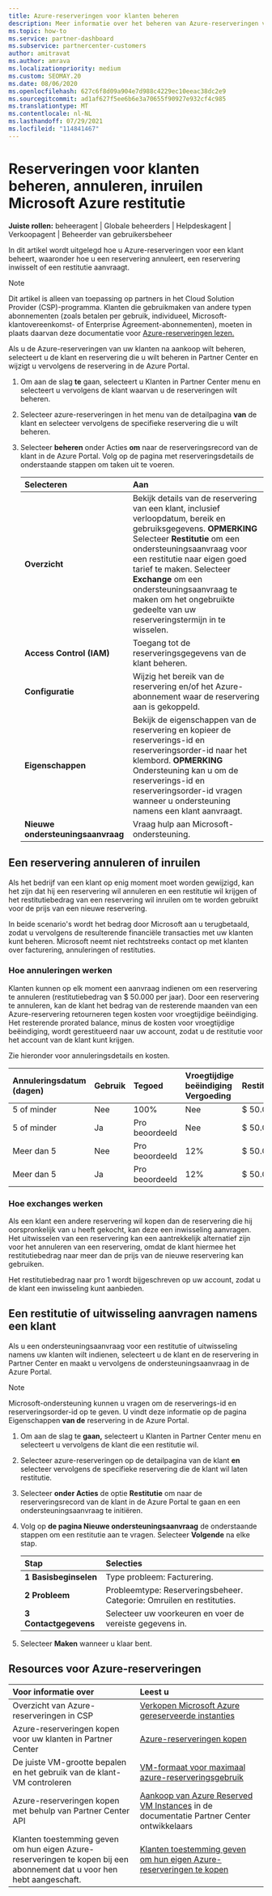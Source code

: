 ```yaml
---
title: Azure-reserveringen voor klanten beheren
description: Meer informatie over het beheren van Azure-reserveringen voor een klant, waaronder het annuleren van een reservering, het inruilen van een reservering of het aanvragen van een restitutie.
ms.topic: how-to
ms.service: partner-dashboard
ms.subservice: partnercenter-customers
author: amitravat
ms.author: amrava
ms.localizationpriority: medium
ms.custom: SEOMAY.20
ms.date: 08/06/2020
ms.openlocfilehash: 627c6f8d09a904e7d988c4229ec10eeac38dc2e9
ms.sourcegitcommit: ad1af627f5ee6b6e3a70655f90927e932cf4c985
ms.translationtype: MT
ms.contentlocale: nl-NL
ms.lasthandoff: 07/29/2021
ms.locfileid: "114841467"
---
```

# <a name="manage-cancel-exchange-or-refund-microsoft-azure-reservations-for-customers"></a>Reserveringen voor klanten beheren, annuleren, inruilen Microsoft Azure restitutie

**Juiste rollen:** beheeragent | Globale beheerders | Helpdeskagent | Verkoopagent | Beheerder van gebruikersbeheer

In dit artikel wordt uitgelegd hoe u Azure-reserveringen voor een klant beheert, waaronder hoe u een reservering annuleert, een reservering inwisselt of een restitutie aanvraagt.

> [!NOTE]
> Dit artikel is alleen van toepassing op partners in het Cloud Solution Provider (CSP)-programma. Klanten die gebruikmaken van andere typen abonnementen (zoals betalen per gebruik, individueel, Microsoft-klantovereenkomst- of Enterprise Agreement-abonnementen), moeten in plaats daarvan deze documentatie voor [Azure-reserveringen lezen.](/azure/cost-management-billing/reservations)

Als u de Azure-reserveringen van uw klanten na aankoop wilt beheren, selecteert u de klant en reservering die u wilt beheren in Partner Center en wijzigt u vervolgens de reservering in de Azure Portal.

1. Om aan de slag **te** gaan, selecteert u Klanten in Partner Center menu en selecteert u vervolgens de klant waarvan u de reserveringen wilt beheren. 

2. Selecteer azure-reserveringen in het menu van de detailpagina **van** de klant en selecteer vervolgens de specifieke reservering die u wilt beheren.  

3. Selecteer **beheren** onder Acties **om** naar de reserveringsrecord van de klant in de Azure Portal. Volg op de pagina met reserveringsdetails de onderstaande stappen om taken uit te voeren.  

    | **Selecteren**   | **Aan**    |
    |:-----------------------------|:-----------------|
    | **Overzicht**   | Bekijk details van de reservering van een klant, inclusief verloopdatum, bereik en gebruiksgegevens. **OPMERKING** Selecteer **Restitutie** om een ondersteuningsaanvraag voor een restitutie naar eigen goed tarief te maken. Selecteer **Exchange** om een ondersteuningsaanvraag te maken om het ongebruikte gedeelte van uw reserveringstermijn in te wisselen.  
    | **Access Control (IAM)**   | Toegang tot de reserveringsgegevens van de klant beheren.|
    | **Configuratie**   | Wijzig het bereik van de reservering en/of het Azure-abonnement waar de reservering aan is gekoppeld.    |
    | **Eigenschappen**   | Bekijk de eigenschappen van de reservering en kopieer de reserverings-id en reserveringsorder-id naar het klembord. **OPMERKING** Ondersteuning kan u om de reserverings-id en reserveringsorder-id vragen wanneer u ondersteuning namens een klant aanvraagt.    |
    | **Nieuwe ondersteuningsaanvraag**    | Vraag hulp aan Microsoft-ondersteuning.   |
 
## <a name="cancel-or-exchange-a-reservation"></a>Een reservering annuleren of inruilen

Als het bedrijf van een klant op enig moment moet worden gewijzigd, kan het zijn dat hij een reservering wil annuleren en een restitutie wil krijgen of het restitutiebedrag van een reservering wil inruilen om te worden gebruikt voor de prijs van een nieuwe reservering.

In beide scenario's wordt het bedrag door Microsoft aan u terugbetaald, zodat u vervolgens de resulterende financiële transacties met uw klanten kunt beheren. Microsoft neemt niet rechtstreeks contact op met klanten over facturering, annuleringen of restituties.

### <a name="how-cancellations-work"></a>Hoe annuleringen werken

Klanten kunnen op elk moment een aanvraag indienen om een reservering te annuleren (restitutiebedrag van $ 50.000 per jaar). Door een reservering te annuleren, kan de klant het bedrag van de resterende maanden van een Azure-reservering retourneren tegen kosten voor vroegtijdige beëindiging. Het resterende prorated balance, minus de kosten voor vroegtijdige beëindiging, wordt gerestitueerd naar uw account, zodat u de restitutie voor het account van de klant kunt krijgen. 

Zie hieronder voor annuleringsdetails en kosten.


|**Annuleringsdatum**<br> (dagen)   |**Gebruik**    |**Tegoed**  |**Vroegtijdige beëindiging**<br> Vergoeding    |**Restitutielimiet** | 
|:----------------------------------|:------------|:-----------|:--------------------------------|:--------------|
|5 of minder                         | Nee          | 100%       | Nee                              | $ 50.000 USD   |
|5 of minder                         | Ja         | Pro beoordeeld  | Nee                              | $ 50.000 USD   |
|Meer dan 5                        | Nee          | Pro beoordeeld  | 12%                             | $ 50.000 USD   |
|Meer dan 5                        | Ja         | Pro beoordeeld  | 12%                             | $ 50.000 USD   |

### <a name="how-exchanges-work"></a>Hoe exchanges werken 

Als een klant een andere reservering wil kopen dan de reservering die hij oorspronkelijk van u heeft gekocht, kan deze een inwisseling aanvragen. Het uitwisselen van een reservering kan een aantrekkelijk alternatief zijn voor het annuleren van een reservering, omdat de klant hiermee het restitutiebedrag naar meer dan de prijs van de nieuwe reservering kan gebruiken. 

Het restitutiebedrag naar pro 1 wordt bijgeschreven op uw account, zodat u de klant een inwisseling kunt aanbieden.

## <a name="request-a-refund-or-exchange-on-behalf-of-a-customer"></a>Een restitutie of uitwisseling aanvragen namens een klant

Als u een ondersteuningsaanvraag voor een restitutie of uitwisseling namens uw klanten wilt indienen, selecteert u de klant en de reservering in Partner Center en maakt u vervolgens de ondersteuningsaanvraag in de Azure Portal. 

>[!NOTE]
>Microsoft-ondersteuning kunnen u vragen om de reserverings-id en reserveringsorder-id op te geven. U vindt deze informatie op de pagina Eigenschappen **van de** reservering in de Azure Portal.

1. Om aan de slag te **gaan,** selecteert u Klanten in Partner Center menu en selecteert u vervolgens de klant die een restitutie wil. 

2. Selecteer azure-reserveringen op de detailpagina van de klant **en** selecteer vervolgens de specifieke reservering die de klant wil laten restitutie.  

3. Selecteer **onder Acties** de optie **Restitutie** om naar de reserveringsrecord van de klant in de Azure Portal te gaan en een ondersteuningsaanvraag te initiëren.  

4. Volg op **de pagina Nieuwe ondersteuningsaanvraag** de onderstaande stappen om een restitutie aan te vragen. Selecteer **Volgende** na elke stap. 

   |**Stap**                    |**Selecties**    |
   |:---------------------------|:-----------------|
   |**1 Basisbeginselen**                |Type probleem: Facturering.  |
   |**2 Probleem**               |Probleemtype: Reserveringsbeheer. Categorie: Omruilen en restituties. |
   |**3 Contactgegevens**   |Selecteer uw voorkeuren en voer de vereiste gegevens in. 

5. Selecteer **Maken** wanneer u klaar bent.

## <a name="azure-reservations-resources"></a>Resources voor Azure-reserveringen

|**Voor informatie over**   |**Leest u**    |
|:-----------------------------|:-----------------|
|Overzicht van Azure-reserveringen in CSP  | [Verkopen Microsoft Azure gereserveerde instanties](azure-reservations.md) |
|Azure-reserveringen kopen voor uw klanten in Partner Center   | [Azure-reserveringen kopen](azure-reservations-buying.md) |
|De juiste VM-grootte bepalen en het gebruik van de klant-VM controleren   | [VM-formaat voor maximaal azure-reserveringsgebruik](azure-usage.md)   |
|Azure-reserveringen kopen met behulp van Partner Center API | [Aankoop van Azure Reserved VM Instances](/partner-center/develop/purchase-azure-reservations) in de documentatie Partner Center ontwikkelaars   |
|Klanten toestemming geven om hun eigen Azure-reserveringen te kopen bij een abonnement dat u voor hen hebt aangeschaft. | [Klanten toestemming geven om hun eigen Azure-reserveringen te kopen](give-customers-permission.md)   |